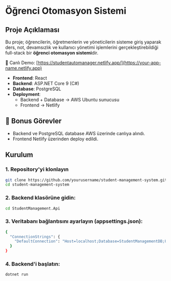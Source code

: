 # Öğrenci Otomasyon Sistemi

## Proje Açıklaması
Bu proje; öğrencilerin, öğretmenlerin ve yöneticilerin sisteme giriş yaparak ders, not, devamsızlık ve kullanıcı yönetimi işlemlerini gerçekleştirebildiği full-stack bir **öğrenci otomasyon sistemi**dir.  

🚀 Canlı Demo: [https://studentautomanager.netlify.app/](https://your-app-name.netlify.app)

- **Frontend**: React  
- **Backend**: ASP.NET Core 9 (C#)  
- **Database**: PostgreSQL  
- **Deployment**:  
  - Backend + Database → AWS Ubuntu sunucusu  
  - Frontend → Netlify

## 🎯 Bonus Görevler

- Backend ve PostgreSQL database AWS üzerinde canlıya alındı.
- Frontend Netlify üzerinden deploy edildi.

## Kurulum
### 1. Repository'yi klonlayın
```bash
git clone https://github.com/yourusername/student-management-system.git
cd student-management-system
```
### 2. Backend klasörüne gidin:
```bash
cd StudentManagement.Api
```
### 3. Veritabanı bağlantısını ayarlayın (appsettings.json):
```bash
{
  "ConnectionStrings": {
    "DefaultConnection": "Host=localhost;Database=StudentManagementDB;Username=postgres;Password=yourpassword"
  }
}
```
### 4. Backend'i başlatın:
```bash
dotnet run
```
